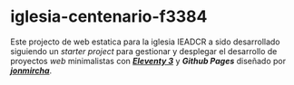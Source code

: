 # iglesia-centenario-f3384

Este projecto de web estatica para la iglesia IEADCR a sido desarrollado siguiendo un _starter project_ para gestionar y desplegar el desarrollo de proyectos _web_ minimalistas con [_**Eleventy 3**_](https://www.11ty.dev/) y _**Github Pages**_ diseñado por [_**jonmircha**_](https://jonmircha.com).
